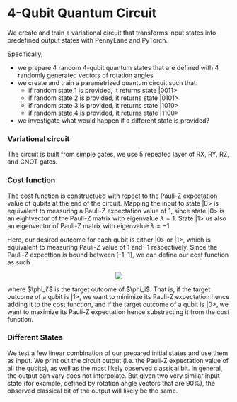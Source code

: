 # 4-Qubit Quantum Circuit

We create and train a variational circuit that transforms input states into predefined output states with PennyLane and PyTorch.

Specifically, 

- we prepare 4 random 4-qubit quantum states that are defined with 4 randomly generated vectors of rotation angles
- we create and train a parametrized quantum circuit such that:
    * if random state 1 is provided, it returns state |0011>
    * if random state 2 is provided, it returns state |0101>
    * if random state 3 is provided, it returns state |1010>
    * if random state 4 is provided, it returns state |1100>
- we investigate what would happen if a different state is provided?

### Variational circuit
The circuit is built from simple gates, we use 5 repeated layer of RX, RY, RZ, and CNOT gates.

### Cost function

The cost function is constructued with repect to the Pauli-Z expectation value of qubits at the end of the circuit. Mapping the input to state |0> is equivalent to measuring a Pauli-Z expectation value of 1, since state |0> is an eightvector of the Pauli-Z matrix with eigenvalue $\lambda = 1$. State |1> us also an eigenvector of Pauli-Z matrix with eigenvalue  $\lambda = -1$.

Here, our desired outcome for each qubit is either |0> or |1>, which is equivalent to measuring Pauli-Z value of 1 and -1 respectively. Since the Pauli-Z expecttion is bound between [-1, 1], we can define our cost function as such

<!-- $C = \sum_{\phi_i'=|1>}{\sigma_z\phi_i} - \sum_{\phi_i'=|0>}{\sigma_z\phi_i}$-->
<p align="center">
<!--    ![Equation](https://latex.codecogs.com/gif.latex?C%20%3D%20%5Csum_%7B%5Cphi_i%27%3D%7C1%3E%7D%7B%5Csigma_z%5Cphi_i%7D%20-%20%5Csum_%7B%5Cphi_i%27%3D%7C0%3E%7D%7B%5Csigma_z%5Cphi_i%7D) -->
   <img src="https://latex.codecogs.com/gif.latex?C%20%3D%20%5Csum_%7B%5Cphi_i%27%3D%7C1%3E%7D%7B%5Csigma_z%5Cphi_i%7D%20-%20%5Csum_%7B%5Cphi_i%27%3D%7C0%3E%7D%7B%5Csigma_z%5Cphi_i%7D"/>
</p>
where $\phi_i'$ is the target outcome of $\phi_i$. That is, if the target outcome of a qubit is |1>, we want to minimize its Pauli-Z expectation hence adding it to the cost function, and if the target outcome of a qubit is |0>, we want to maximize its Pauli-Z expectation hence substracting it from the cost function. 

### Different States

We test a few linear combination of our prepared initial states and use them as input. We print out the circuit output (i.e. the Pauli-Z expectation value of all the qubits), as well as the most likely observed classical bit. In general, the output can vary does not interpolate. But given two very similar input state (for example, defined by rotation angle vectors that are 90%), the observed classical bit of the output will likely be the same.
